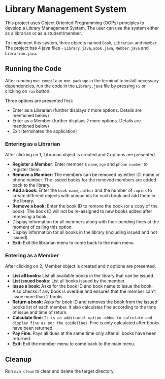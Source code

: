 # Library Management System

This project uses Object Oriented Programming (OOPs) principles to develop a Library Management System. The user can use the system either as a librarian or as a student/member.

To implement this system, three objects named `Book`, `Librarian` and `Member`. The project has 4 java files - `Library.java`, `Book.java`, `Member.java` and `Librarian.java`.

## Running the Code

After running `mvn compile` or `mvn package` in the terminal to install necessary dependencies, run the code in the `Library.java` file by pressing `F5` or clicking on `run` button.

Three options are presented first:
- Enter as a Librarian (further displays <b>`7`</b> more options. Details are mentioned below)
- Enter as a Member (further displays <b>`7`</b> more options. Details are mentioned below)
- Exit (terminates the application)

### Entering as a Librarian
After clicking on 1, Librarian object is created and <b>`7`</b> options are presented.

- <b>Register a Member: </b>Enter member's `name`, `age` and `phone number` to register them.
- <b>Remove a Member: </b> The members can be removed by either ID, name or phone number. The issued books for the removed members are added back to the library.
- <b>Add a book: </b>Enter the `book name`, `author` and the number of `copies` to create different objects with unique ids for each book and add them in the library.
- <b>Remove a book: </b>Enter the book ID to remove the book (or a copy of the book). The book ID will not be re-assigned to new books added after removing a book.
- Display information for all members along with their pending fines at the moment of calling this option.
- Display information for all books in the library (including issued and not issued).
- <b>Exit: </b>Exit the librarian menu to come back to the main menu.

### Entering as a Member
After clicking on 2, Member object is created and <b>`7`</b> options are presented.

- <b>List all books: </b>List all available books in the library that can be issued.
- <b>List issued books: </b>List all books issued by the member.
- <b>Issue a book: </b>Asks for the book ID and book name to issue the book. Also checks if any book is overdue and ensures that the member can't issue more than 2 books.
- <b>Return a book: </b>Asks for book ID and removes the book from the issued books list of each member. It also calculates fine according to the time of issue and time of return.
- <b>Calculate fine: </b>`It is an additional option added to calculate and display fine as per the guidelines`. Fine is only calculated after books have been returned.
- <b>Pay Fine: </b>Pays all dues at the same time only after all books have been returned.
- <b>Exit: </b>Exit the member menu to come back to the main menu.

## Cleanup
Run `mvn clean` to clear and delete the target directory.